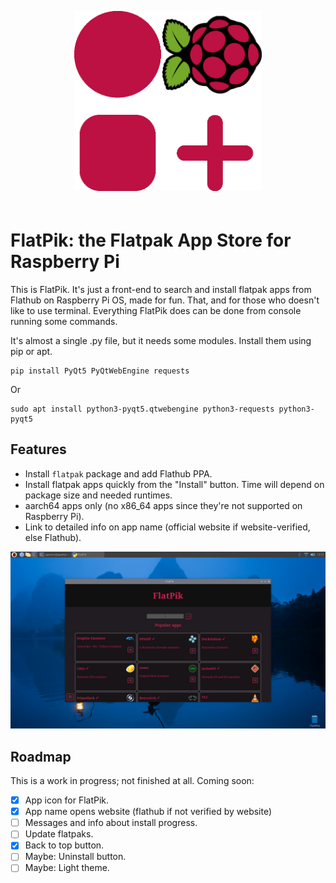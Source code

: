 <p align="center"><img src="img/FlatPik.png" style="width: 300px; margin-bottom:20px"></p>

# FlatPik: the Flatpak App Store for Raspberry Pi

This is FlatPik. It's just a front-end to search and install flatpak apps from Flathub on Raspberry Pi OS, made for fun. That, and for those who doesn't like to use terminal. Everything FlatPik does can be done from console running some commands.

It's almost a single .py file, but it needs some modules. Install them using pip or apt. 

```shell
pip install PyQt5 PyQtWebEngine requests
```

Or

```shell
sudo apt install python3-pyqt5.qtwebengine python3-requests python3-pyqt5
```

## Features

* Install `flatpak` package and add Flathub PPA.
* Install flatpak apps quickly from the "Install" button. Time will depend on package size and needed runtimes.
* aarch64 apps only (no x86_64 apps since they're not supported on Raspberry Pi).
* Link to detailed info on app name (official website if website-verified, else Flathub).

![Captura de FlatPik](img/popular-apps.png)

## Roadmap

This is a work in progress; not finished at all. Coming soon:

* [x] App icon for FlatPik.
* [X] App name opens website (flathub if not verified by website)
* [ ] Messages and info about install progress.
* [ ] Update flatpaks.
* [x] Back to top button.
* [ ] Maybe: Uninstall button.
* [ ] Maybe: Light theme.

